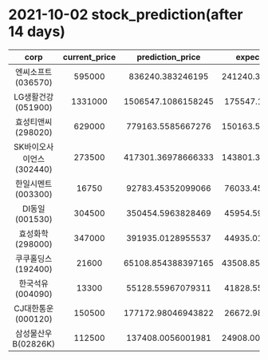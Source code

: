 # 2021-10-02 stock_prediction(after 14 days)

|   corp   |   current_price   |   prediction_price   |   expected_profit   |
|:--------:|:-----------------:|:--------------------:|:-------------------:|
|엔씨소프트(036570)|595000|836240.383246195|241240.38324619504|
|LG생활건강(051900)|1331000|1506547.1086158245|175547.1086158245|
|효성티앤씨(298020)|629000|779163.5585667276|150163.55856672756|
|SK바이오사이언스(302440)|273500|417301.36978666333|143801.36978666333|
|한일시멘트(003300)|16750|92783.45352099066|76033.45352099066|
|DI동일(001530)|304500|350454.5963828469|45954.59638284688|
|효성화학(298000)|347000|391935.0128955537|44935.01289555372|
|쿠쿠홀딩스(192400)|21600|65108.854388397165|43508.854388397165|
|한국석유(004090)|13300|55128.55967079311|41828.55967079311|
|CJ대한통운(000120)|150500|177172.98046943822|26672.98046943822|
|삼성물산우B(02826K)|112500|137408.0056001981|24908.005600198114|
